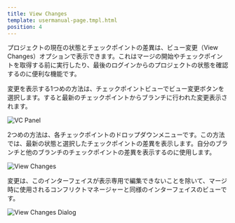 ```yaml
---
title: View Changes
template: usermanual-page.tmpl.html
position: 4
---
```


プロジェクトの現在の状態とチェックポイントの差異は、ビュー変更（View Changes）オプションで表示できます。これはマージの開始やチェックポイントを取得する前に実行したり、最後のログインからのプロジェクトの状態を確認するのに便利な機能です。

変更を表示する1つめの方法は、チェックポイントビューでビュー変更ボタンを選択します。すると最新のチェックポイントからブランチに行われた変更表示されます。

![VC Panel][1]

2つめの方法は、各チェックポイントのドロップダウンメニューです。この方法では、最新の状態と選択したチェックポイントの差異を表示します。自分のブランチと他のブランチのチェックポイントの差異を表示するのに使用します。

![View Changes][2]

変更は、このインターフェイスが表示専用で編集できないことを除いて、マージ時に使用されるコンフリクトマネージャーと同様のインターフェイスのビューです。

![View Changes Dialog][3]

[1]: /images/user-manual/version-control/vc-panel.jpg
[2]: /images/user-manual/version-control/view-changes.jpg
[3]: /images/user-manual/version-control/view-changes-dialog.jpg

